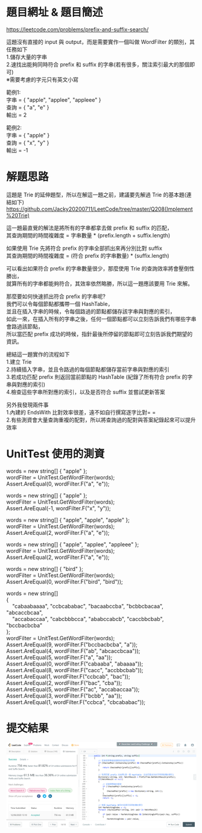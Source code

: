 # 題目網址 & 題目簡述  
https://leetcode.com/problems/prefix-and-suffix-search/  
  
這題沒有直接的 input 與 output，而是需要實作一個叫做 WordFilter 的類別，其任務如下  
1.儲存大量的字串  
2.速找出能夠同時符合 prefix 和 suffix 的字串(若有很多，關注索引最大的那個即可)  
※需要考慮的字元只有英文小寫  
  
範例1:  
字串 = { "apple", "applee", "appleee" }  
查詢 = { "a", "e" }  
輸出 = 2  
  
範例2:  
字串 = { "apple" }  
查詢 = { "x", "y" }  
輸出 = -1  
  
# 解題思路  
這題是 Trie 的延伸題型，所以在解這一題之前，建議要先解過 Trie 的基本題(連結如下)  
https://github.com/Jacky20200711/LeetCode/tree/master/Q208(Implement%20Trie)  
  
這一題最直覺的解法是將所有的字串都拿去做 prefix 和 suffix 的匹配，  
其查詢期間的時間複雜度 = 字串數量 * (prefix.length + suffix.length)  
  
如果使用 Trie 先將符合 prefix 的字串全部抓出來再分別比對 suffix  
其查詢期間的時間複雜度 = (符合 prefix 的字串數量) * (suffix.length)  
  
可以看出如果符合 prefix 的字串數量很少，那麼使用 Trie 的查詢效率將會壓倒性勝出，  
就算所有的字串都能夠符合，其效率依然略勝，所以這一題應該要用 Trie 來解。  
  
那麼要如何快速抓出符合 prefix 的字串呢?  
我們可以令每個節點都攜帶一個 HashTable，  
並且在插入字串的時候，令每個路過的節點都儲存該字串與對應的索引，  
如此一來，在插入所有的字串之後，任何一個節點都可以立刻告訴我們有哪些字串會路過該節點，  
所以當匹配 prefix 成功的時候，指針最後所停留的節點即可立刻告訴我們期望的資訊。  
  
總結這一題實作的流程如下  
1.建立 Trie  
2.持續插入字串，並且令路過的每個節點都儲存當前字串與對應的索引  
3.若成功匹配 prefix 則返回當前節點的 HashTable (紀錄了所有符合 prefix 的字串與對應的索引)  
4.檢查這些字串所對應的索引，以及是否符合 suffix 並嘗試更新答案  
  
另外我發現兩件事  
1.內建的 EndsWith 比對效率很差，遠不如自行撰寫逐字比對= =  
2.有些測資會大量查詢重複的配對，所以將查詢過的配對與答案紀錄起來可以提升效率  
  
# UnitTest 使用的測資  
words = new string[] { "apple" };  
wordFilter = UnitTest.GetWordFilter(words);  
Assert.AreEqual(0, wordFilter.F("a", "e"));  
  
words = new string[] { "apple" };  
wordFilter = UnitTest.GetWordFilter(words);  
Assert.AreEqual(-1, wordFilter.F("x", "y"));  
  
words = new string[] { "apple", "apple", "apple" };  
wordFilter = UnitTest.GetWordFilter(words);  
Assert.AreEqual(2, wordFilter.F("a", "e"));  
  
words = new string[] { "apple", "applee", "appleee" };  
wordFilter = UnitTest.GetWordFilter(words);  
Assert.AreEqual(2, wordFilter.F("a", "e"));  
  
words = new string[] { "bird" };  
wordFilter = UnitTest.GetWordFilter(words);  
Assert.AreEqual(0, wordFilter.F("bird", "bird"));  
  
words = new string[]  
{  
&nbsp;&nbsp;&nbsp;&nbsp;"cabaabaaaa", "ccbcababac", "bacaabccba", "bcbbcbacaa", "abcaccbcaa",  
&nbsp;&nbsp;&nbsp;&nbsp;"accabaccaa", "cabcbbbcca", "ababccabcb", "caccbbcbab", "bccbacbcba"  
};  
wordFilter = UnitTest.GetWordFilter(words);  
Assert.AreEqual(9, wordFilter.F("bccbacbcba", "a"));  
Assert.AreEqual(4, wordFilter.F("ab", "abcaccbcaa"));  
Assert.AreEqual(5, wordFilter.F("a", "aa"));  
Assert.AreEqual(0, wordFilter.F("cabaaba", "abaaaa"));  
Assert.AreEqual(8, wordFilter.F("cacc", "accbbcbab"));  
Assert.AreEqual(1, wordFilter.F("ccbcab", "bac"));  
Assert.AreEqual(2, wordFilter.F("bac", "cba"));  
Assert.AreEqual(5, wordFilter.F("ac", "accabaccaa"));  
Assert.AreEqual(3, wordFilter.F("bcbb", "aa"));  
Assert.AreEqual(1, wordFilter.F("ccbca", "cbcababac"));  
  
# 提交結果  
![image](https://raw.githubusercontent.com/Jacky20200711/LeetCode/master/Q745(Prefix%20and%20Suffix%20Search)/SuccessShot.PNG)  
&emsp;  
&emsp;  
